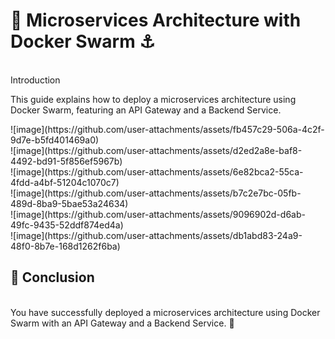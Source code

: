 
<h1>🚀 Microservices Architecture with Docker Swarm ⚓</h1>
<br>Introduction
<p>This guide explains how to deploy a microservices architecture using Docker Swarm, featuring an API Gateway and a Backend Service.</p>
![image](https://github.com/user-attachments/assets/fb457c29-506a-4c2f-9d7e-b5fd401469a0)<br>
![image](https://github.com/user-attachments/assets/d2ed2a8e-baf8-4492-bd91-5f856ef5967b)<br>
![image](https://github.com/user-attachments/assets/6e82bca2-55ca-4fdd-a4bf-51204c1070c7)<br>
![image](https://github.com/user-attachments/assets/b7c2e7bc-05fb-489d-8ba9-5bae53a24634)<br>
![image](https://github.com/user-attachments/assets/9096902d-d6ab-49fc-9435-52ddf874ed4a)<br>
![image](https://github.com/user-attachments/assets/db1abd83-24a9-48f0-8b7e-168d1262f6ba)<br>



<h2>🎉 Conclusion</h2>
<br>You have successfully deployed a microservices architecture using Docker Swarm with an API Gateway and a Backend Service. 🚀
